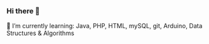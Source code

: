 ### Hi there 👋

<!--
**J-MaFf/J-MaFf** is a ✨ _special_ ✨ repository because its `README.md` (this file) appears on your GitHub profile.

Here are some ideas to get you started:

- 🔭 I’m currently working on ...
- 👯 I’m looking to collaborate on ...
- 💬 Ask me about ...
- 📫 How to reach me: ...
- ⚡ Fun fact: ...
-->
🌱 I’m currently learning: Java, PHP, HTML, mySQL, git, Arduino, Data Structures & Algorithms 

